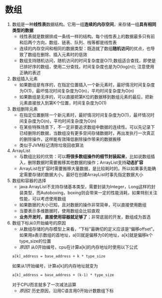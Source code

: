 # 数组
1. 数组是一种**线性表**数据结构。它用一组**连续的内存空间**，来存储一组**具有相同类型的数据**
    - 线性表就是数据排成一条线一样的结构。每个线性表上的数据最多只有前和后两个方向，数组、链表、队列、栈等都是线性表
    - 连续的内存空间和相同的数据类型：既造就了数组**随机访问**的优点，也导致了数组在删除、插入元素时的低效
    - 数组支持随机访问，随机访问的时间复杂度是O(1);数组适合查找，即使是已排好序的数组，使用二分查找，时间复杂度也是为O(log(n)); 注意使用正确的表述
2. 数组插入元素
    - 如果数组是有序的，在指定位置插入一个新元素时，最好情况时间复杂度为O(1)，最坏情况时间复杂度为O(n)，平均时间复杂度为O(n)
    - 如果数组是无序的，可以直接把第K位的数据移到数组元素的最后，把新元素直接放入到第K个位置，时间复杂度为O(1)
3. 数组删除元素
    - 在指定位置删除一个新元素时，最好情况时间复杂度为O(1)，最坏情况时间复杂度为O(n)，平均时间复杂度为O(n)
    - 在某些特殊场景下，不一定非要追求数组中数据的连续性。可以先记录下已经删除的数据，当数组没有更多空间存储数据时，再出发执行一次真正的删除操作，这样能有效降低删除操作带来的数据搬移
    - 类似于JVM标记清除垃圾回收算法
4. ArrayList
    - 与数组比较的优势：可以**将很多数组操作的细节封装起来**，比如说数组插入，删除数据时需要搬移其他数据的操作；ArrayList支持**动态扩容**
    - ArrayList在扩容时需要搬移大量数据，是比较耗时的。所以如果事先能确定需要存储的数据大小，最好在创建ArrayList时事先指定数据大小
5. 数组和容器的选择
    - java ArrayList不支持存储基本类型，需要封装为Integer，Long这样的封装类型，而Autoboxing，boxing则会带来一定的性能消耗，如果特别关注性能，可以考虑使用数组
    - 如果数据的大小已知，且对数据的操作非常简单，可以直接使用数组
    - 当要表示多维数据时，使用数组会比较直观
    - **业务开发时，直接使用容器就足够了**；非常底层的开发，数组成为首选
6. 数组下标从0开始编号的原因
    - 从数组存储的内存模型上来看，“下标”最确切的定义应该是“偏移offset”。如果用a表示数组的首地址，a[0]就是偏移为0的地址，a[k]就是偏移k个type_size的位置
    - *原因1* 从0开始编号，cpu在计算a[k]的内存地址时使用以下公式
    ```
    a[k]_address = base_address + k * type_size
    ```
    如果从1开始编号，计算a[k]的内存地址就变为
    ```
    a[k]_address = base_address + (k-1) * type_size
    ``` 
    对于CPU而言就多了一次减法运算
    - *原因2* 历史原因，沿用C语言用0开始计数数组下标 


